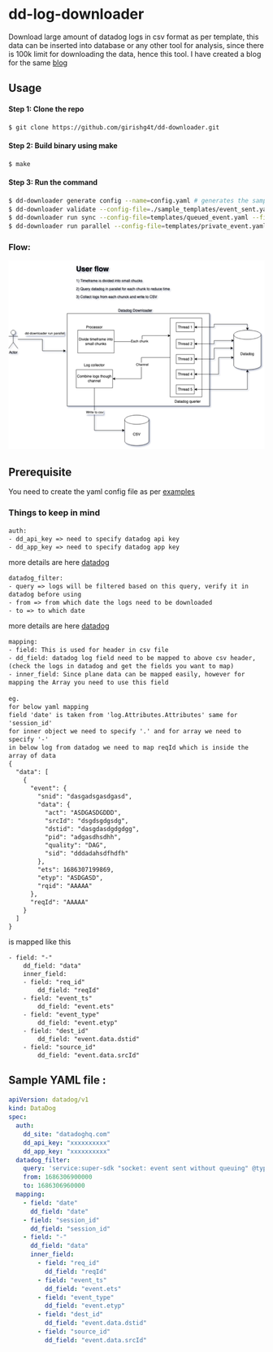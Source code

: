 # dd-log-downloader
Download large amount of datadog logs in csv format as per template, this data can be inserted into database or any other tool for analysis, since there is 100k limit for downloading the data, hence this tool. I have created a blog for the same [blog](https://dev.to/girishg4t/how-to-download-large-amount-of-datadog-logs-in-parallel-471m)

## Usage
#### Step 1: Clone the repo

```bash
$ git clone https://github.com/girishg4t/dd-downloader.git
```

#### Step 2: Build binary using make

```bash
$ make
```

#### Step 3: Run the command
```bash
$ dd-downloader generate config --name=config.yaml # generates the sample yaml file with date range of 10min
$ dd-downloader validate --config-file=./sample_templates/event_sent.yaml # just validate if the mapping and template is correct
$ dd-downloader run sync --config-file=templates/queued_event.yaml --file=output.csv # will download logs one after the other in chucks of 5000
$ dd-downloader run parallel --config-file=templates/private_event.yaml --file=output.csv  # will run 10 parallel threads to reduce the time of download

```

### Flow:

![flow](./datadog-downloader.png)

## Prerequisite
You need to create the yaml config file as per [examples](https://github.com/girishg4t/dd-downloader/tree/master/sample_templates)

### Things to keep in mind
```
auth:
- dd_api_key => need to specify datadog api key
- dd_app_key => need to specify datadog app key
```
more details are here [datadog](https://docs.datadoghq.com/account_management/api-app-keys/)

```
datadog_filter:
- query => logs will be filtered based on this query, verify it in datadog before using
- from => from which date the logs need to be downloaded
- to => to which date 
```
more details are here [datadog](https://docs.datadoghq.com/tracing/trace_explorer/query_syntax/)

```
mapping:
- field: This is used for header in csv file
- dd_field: datadog log field need to be mapped to above csv header, (check the logs in datadog and get the fields you want to map)
- inner_field: Since plane data can be mapped easily, however for mapping the Array you need to use this field

eg. 
for below yaml mapping
field 'date' is taken from 'log.Attributes.Attributes' same for 'session_id'
for inner object we need to specify '.' and for array we need to specify '-'
in below log from datadog we need to map reqId which is inside the array of data 
{
  "data": [
    {
      "event": {
        "snid": "dasgadsgasdgasd",
        "data": {
          "act": "ASDGASDGDDD",
          "srcId": "dsgdsgdgsdg",
          "dstid": "dasgdasdgdgdgg",
          "pid": "adgasdhsdhh",
          "quality": "DAG",
          "sid": "dddadahsdfhdfh"
        },
        "ets": 1686307199869,
        "etyp": "ASDGASD",
        "rqid": "AAAAA"
      },
      "reqId": "AAAAA"
    }
  ]
}
```

is mapped like this

```
- field: "-"
    dd_field: "data"
    inner_field:
    - field: "req_id"
        dd_field: "reqId"
    - field: "event_ts"
        dd_field: "event.ets"
    - field: "event_type"
        dd_field: "event.etyp"
    - field: "dest_id"
        dd_field: "event.data.dstid"
    - field: "source_id"
        dd_field: "event.data.srcId"
```          

## Sample YAML file :
```yaml 
apiVersion: datadog/v1
kind: DataDog
spec:
  auth:
    dd_site: "datadoghq.com"
    dd_api_key: "xxxxxxxxxx"
    dd_app_key: "xxxxxxxxxx"
  datadog_filter:
    query: 'service:super-sdk "socket: event sent without queuing" @type:C2S '
    from: 1686306900000
    to: 1686306960000
  mapping:
    - field: "date"
      dd_field: "date"
    - field: "session_id"
      dd_field: "session_id"
    - field: "-"
      dd_field: "data"
      inner_field:
        - field: "req_id"
          dd_field: "reqId"
        - field: "event_ts"
          dd_field: "event.ets"
        - field: "event_type"
          dd_field: "event.etyp"
        - field: "dest_id"
          dd_field: "event.data.dstid"
        - field: "source_id"
          dd_field: "event.data.srcId"

```

